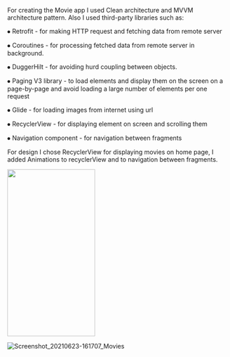 For creating the Movie app I used Clean architecture and MVVM architecture pattern. Also I used third-party libraries such as:

⦁	Retrofit - for making HTTP request and fetching data from remote server

⦁	Coroutines - for processing fetched data from remote server in background.

⦁	DuggerHilt - for avoiding hurd coupling between objects.

⦁	Paging V3 library - to load elements and display them on the screen on a page-by-page  and  avoid loading a large number of elements per one request

⦁	Glide - for loading images from internet using  url

⦁	RecyclerView - for displaying element on screen and scrolling  them

⦁	Navigation component - for navigation between fragments

For design I chose RecyclerView for displaying movies on home page, I added Animations to recyclerView and to navigation between fragments.

<img src="https://user-images.githubusercontent.com/65748653/123181812-ed5a9a00-d442-11eb-9267-479a100f53ac.jpg" width="200" height="380">

![Screenshot_20210623-161707_Movies](https://user-images.githubusercontent.com/65748653/123181812-ed5a9a00-d442-11eb-9267-479a100f53ac.jpg)
